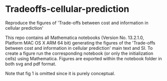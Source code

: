 # Tradeoffs-cellular-prediction
Reproduce the figures of 'Trade-offs between cost and information in cellular prediction'

This repo contains all Mathematica notebooks (Version No. 13.2.1.0, Platform MAC OS X ARM 64 bit) generating the figures of the 'Trade-offs between cost and information in cellular prediction' main text and SI. To create a figure run the corresponding notebook (or only the initialization cells) using Mathematica. Figures are exported within the notebook folder in both svg and pdf format.

Note that fig 1 is omitted since it is purely conceptual.

